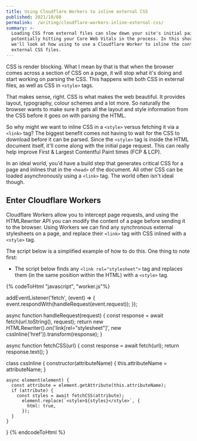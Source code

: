 ```yaml
---
title: Using Cloudflare Workers to inline external CSS
published: 2021/10/08
permalink:  /writing/cloudflare-workers-inline-external-css/
summary: >-
  Loading CSS from external files can slow down your site's initial paint,
  potentially hitting your Core Web Vitals in the process. In this short post
  we'll look at how using to use a Cloudflare Worker to inline the content of
  external CSS files.
---
```


CSS is render blocking. What I mean by that is that when the browser comes across a section of CSS on a page, it will stop what it's doing and start working on parsing the CSS. This happens with both CSS in external files, as well as CSS in `<style>` tags.

That makes sense, right. CSS is what makes the web beautiful. It provides layout, typography, colour schemes and a lot more. So naturally the browser wants to make sure it gets all the layout and style information from the CSS before it goes on with parsing the HTML.

So why might we want to inline CSS in a `<style>` versus fetching it via a `<link>` tag? The biggest benefit comes not having to wait for the CSS to download before it can be parsed. Since the `<style>` tag is inside the HTML document itself, it'll come along with the initial page request. This can really help improve First & Largest Contentful Paint times (FCP & LCP).

In an ideal world, you'd have a build step that generates critical CSS for a page and inlines that in the `<head>` of the document. All other CSS can be loaded asynchronously using a `<link>` tag. The world often isn't ideal though.

## Enter Cloudflare Workers

Cloudflare Workers allow you to intercept page requests, and using the HTMLRewriter API you can modify the content of a page before sending it to the browser. Using Workers we can find any synchronous external stylesheets on a page, and replace their `<link>` tag with CSS inlined with a `<style>` tag.

The script below is a simplified example of how to do this. One thing to note first:

- The script below finds any `<link rel="stylesheet">` tag and replaces them (in the same position within the HTML) with a `<style>` tag.

<!-- markdownlint-disable -->
{% codeToHtml "javascript", "worker.js"%}

addEventListener('fetch', (event) => {
  event.respondWith(handleRequest(event.request));
});

async function handleRequest(request) {
const response = await fetch(url.toString(), request);
    return new HTMLRewriter().on('link[rel="stylesheet"]', new cssInline('href')).transform(response);
}

async function fetchCSS(url) {
  const response = await fetch(url);
  return response.text();
}

class cssInline {
  constructor(attributeName) {
  this.attributeName = attributeName;
}

    async element(element) {
      const attribute = element.getAttribute(this.attributeName);
      if (attribute) {
        const styles = await fetchCSS(attribute);
          element.replace(`<style>${styles}</style>`, {
            html: true,
          });
      }
    }

}
{% endcodeToHtml %}
<!-- markdownlint-enable -->
